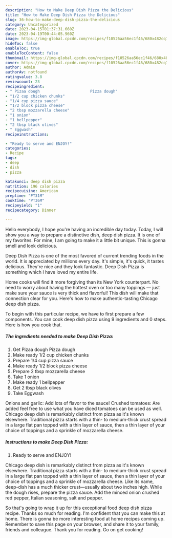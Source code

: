```yaml
---
description: "How to Make Deep Dish Pizza the Delicious"
title: "How to Make Deep Dish Pizza the Delicious"
slug: 36-how-to-make-deep-dish-pizza-the-delicious
category: Uncategorized
date: 2023-04-15T01:37:31.660Z
date: 2023-04-19T00:44:05.960Z
image: https://img-global.cpcdn.com/recipes/f10526aa56ec1f46/680x482cq70/deep-dish-pizza-recipe-main-photo.jpg
hideToc: false
enableToc: true
enableTocContent: false
thumbnail: https://img-global.cpcdn.com/recipes/f10526aa56ec1f46/680x482cq70/deep-dish-pizza-recipe-main-photo.jpg
cover: https://img-global.cpcdn.com/recipes/f10526aa56ec1f46/680x482cq70/deep-dish-pizza-recipe-main-photo.jpg
author: Admin
authorAv: notfound
ratingvalue: 3.8
reviewcount: 23
recipeingredient:
- " Pizaa dough                      Pizza dough"
- "1/2 cup chicken chunks"
- "1/4 cup pizza sauce"
- "1/2 block pizza cheese"
- "2 tbsp mozzarella cheese"
- "1 onion"
- "1 bellpepper"
- "2 tbsp black olives"
- " Eggwash"
recipeinstructions:

- "Ready to serve and ENJOY!"
categories:
- Recipe
tags:
- deep
- dish
- pizza

katakunci: deep dish pizza 
nutrition: 196 calories
recipecuisine: American
preptime: "PT31M"
cooktime: "PT36M"
recipeyield: "1"
recipecategory: Dinner

---
```



Hello everybody, I hope you're having an incredible day today. Today, I will show you a way to prepare a distinctive dish, deep dish pizza. It is one of my favorites. For mine, I am going to make it a little bit unique. This is gonna smell and look delicious.

Deep Dish Pizza is one of the most favored of current trending foods in the world. It is appreciated by millions every day. It's simple, it's quick, it tastes delicious. They're nice and they look fantastic. Deep Dish Pizza is something which I have loved my entire life.

Home cooks will find it more forgiving than its New York counterpart. No need to worry about having the hottest oven or too many toppings — just make sure your sauce is very thick and flavorful! This dish will make that connection clear for you. Here&#39;s how to make authentic-tasting Chicago deep dish pizza.


To begin with this particular recipe, we have to first prepare a few components. You can cook deep dish pizza using 9 ingredients and 0 steps. Here is how you cook that.

<!--inarticleads1-->

##### The ingredients needed to make Deep Dish Pizza:

1. Get  Pizaa dough                      Pizza dough
1. Make ready 1/2 cup chicken chunks
1. Prepare 1/4 cup pizza sauce
1. Make ready 1/2 block pizza cheese
1. Prepare 2 tbsp mozzarella cheese
1. Take 1 onion
1. Make ready 1 bellpepper
1. Get 2 tbsp black olives
1. Take  Eggwash


Onions and garlic: Add lots of flavor to the sauce! Crushed tomatoes: Are added feel free to use what you have diced tomatoes can be used as well. Chicago deep dish is remarkably distinct from pizza as it&#39;s known elsewhere. Traditional pizza starts with a thin- to medium-thick crust spread in a large flat pan topped with a thin layer of sauce, then a thin layer of your choice of toppings and a sprinkle of mozzarella cheese. 

<!--inarticleads2-->

##### Instructions to make Deep Dish Pizza:


1. Ready to serve and ENJOY!

Chicago deep dish is remarkably distinct from pizza as it&#39;s known elsewhere. Traditional pizza starts with a thin- to medium-thick crust spread in a large flat pan topped with a thin layer of sauce, then a thin layer of your choice of toppings and a sprinkle of mozzarella cheese. Like its name, deep-dish has a much thicker crust—usually about two inches high. While the dough rises, prepare the pizza sauce. Add the minced onion crushed red pepper, Italian seasoning, salt and pepper. 

So that's going to wrap it up for this exceptional food deep dish pizza recipe. Thanks so much for reading. I'm confident that you can make this at home. There is gonna be more interesting food at home recipes coming up. Remember to save this page on your browser, and share it to your family, friends and colleague. Thank you for reading. Go on get cooking!
